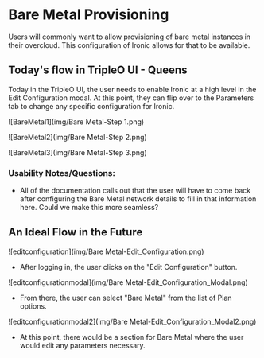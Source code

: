 # Bare Metal Provisioning
Users will commonly want to allow provisioning of bare metal instances in their overcloud. This configuration of Ironic allows for that to be available.

## Today's flow in TripleO UI - Queens
Today in the TripleO UI, the user needs to enable Ironic at a high level in the Edit Configuration modal. At this point, they can flip over to the Parameters tab to change any specific configuration for Ironic.

![BareMetal1](img/Bare Metal-Step 1.png)

![BareMetal2](img/Bare Metal-Step 2.png)

![BareMetal3](img/Bare Metal-Step 3.png)

### Usability Notes/Questions:
* All of the documentation calls out that the user will have to come back after configuring the Bare Metal network details to fill in that information here. Could we make this more seamless?

## An Ideal Flow in the Future
![editconfiguration](img/Bare Metal-Edit_Configuration.png)
- After logging in, the user clicks on the "Edit Configuration" button.

![editconfigurationmodal](img/Bare Metal-Edit_Configuration_Modal.png)
- From there, the user can select "Bare Metal" from the list of Plan options.

![editconfigurationmodal2](img/Bare Metal-Edit_Configuration_Modal2.png)
- At this point, there would be a section for Bare Metal where the user would edit any parameters necessary.
